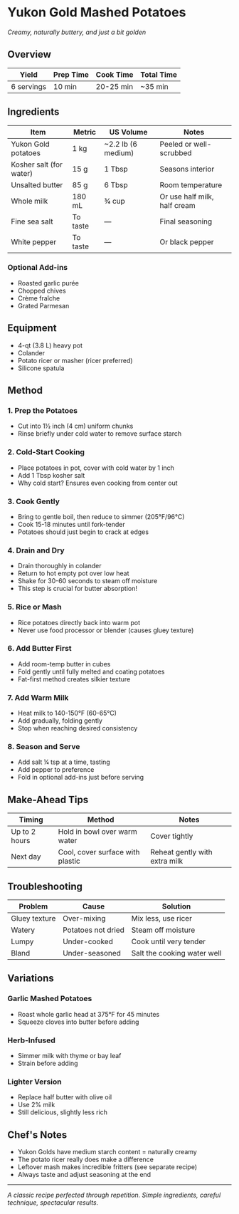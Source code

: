 # Yukon Gold Mashed Potatoes
*Creamy, naturally buttery, and just a bit golden*

## Overview
| Yield | Prep Time | Cook Time | Total Time |
|---|---|---|---|
| 6 servings | 10 min | 20-25 min | ~35 min |

## Ingredients
| Item | Metric | US Volume | Notes |
|------|--------|-----------|-------|
| Yukon Gold potatoes | 1 kg | ~2.2 lb (6 medium) | Peeled or well-scrubbed |
| Kosher salt (for water) | 15 g | 1 Tbsp | Seasons interior |
| Unsalted butter | 85 g | 6 Tbsp | Room temperature |
| Whole milk | 180 mL | ¾ cup | Or use half milk, half cream |
| Fine sea salt | To taste | — | Final seasoning |
| White pepper | To taste | — | Or black pepper |

### Optional Add-ins
- Roasted garlic purée
- Chopped chives
- Crème fraîche
- Grated Parmesan

## Equipment
- 4-qt (3.8 L) heavy pot
- Colander
- Potato ricer or masher (ricer preferred)
- Silicone spatula

## Method

### 1. Prep the Potatoes
- Cut into 1½ inch (4 cm) uniform chunks
- Rinse briefly under cold water to remove surface starch

### 2. Cold-Start Cooking
- Place potatoes in pot, cover with cold water by 1 inch
- Add 1 Tbsp kosher salt
- Why cold start? Ensures even cooking from center out

### 3. Cook Gently
- Bring to gentle boil, then reduce to simmer (205°F/96°C)
- Cook 15-18 minutes until fork-tender
- Potatoes should just begin to crack at edges

### 4. Drain and Dry
- Drain thoroughly in colander
- Return to hot empty pot over low heat
- Shake for 30-60 seconds to steam off moisture
- This step is crucial for butter absorption!

### 5. Rice or Mash
- Rice potatoes directly back into warm pot
- Never use food processor or blender (causes gluey texture)

### 6. Add Butter First
- Add room-temp butter in cubes
- Fold gently until fully melted and coating potatoes
- Fat-first method creates silkier texture

### 7. Add Warm Milk
- Heat milk to 140-150°F (60-65°C)
- Add gradually, folding gently
- Stop when reaching desired consistency

### 8. Season and Serve
- Add salt ¼ tsp at a time, tasting
- Add pepper to preference
- Fold in optional add-ins just before serving

## Make-Ahead Tips

| Timing | Method | Notes |
|--------|--------|-------|
| Up to 2 hours | Hold in bowl over warm water | Cover tightly |
| Next day | Cool, cover surface with plastic | Reheat gently with extra milk |

## Troubleshooting

| Problem | Cause | Solution |
|---------|-------|----------|
| Gluey texture | Over-mixing | Mix less, use ricer |
| Watery | Potatoes not dried | Steam off moisture |
| Lumpy | Under-cooked | Cook until very tender |
| Bland | Under-seasoned | Salt the cooking water well |

## Variations

### Garlic Mashed Potatoes
- Roast whole garlic head at 375°F for 45 minutes
- Squeeze cloves into butter before adding

### Herb-Infused
- Simmer milk with thyme or bay leaf
- Strain before adding

### Lighter Version
- Replace half butter with olive oil
- Use 2% milk
- Still delicious, slightly less rich

## Chef's Notes
- Yukon Golds have medium starch content = naturally creamy
- The potato ricer really does make a difference
- Leftover mash makes incredible fritters (see separate recipe)
- Always taste and adjust seasoning at the end

---

*A classic recipe perfected through repetition. Simple ingredients, careful technique, spectacular results.*